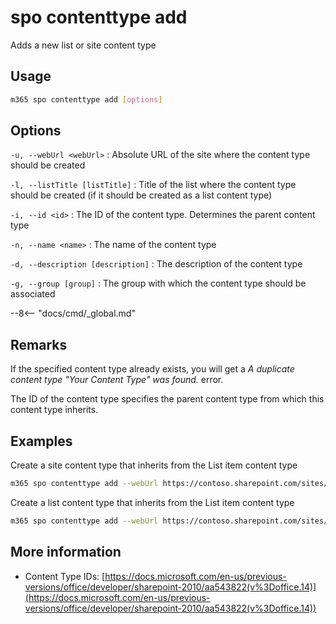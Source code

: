# spo contenttype add

Adds a new list or site content type

## Usage

```sh
m365 spo contenttype add [options]
```

## Options

`-u, --webUrl <webUrl>`
: Absolute URL of the site where the content type should be created

`-l, --listTitle [listTitle]`
: Title of the list where the content type should be created (if it should be created as a list content type)

`-i, --id <id>`
: The ID of the content type. Determines the parent content type

`-n, --name <name>`
: The name of the content type

`-d, --description [description]`
: The description of the content type

`-g, --group [group]`
: The group with which the content type should be associated

--8<-- "docs/cmd/_global.md"

## Remarks

If the specified content type already exists, you will get a _A duplicate content type "Your Content Type" was found._ error.

The ID of the content type specifies the parent content type from which this content type inherits.

## Examples

Create a site content type that inherits from the List item content type

```sh
m365 spo contenttype add --webUrl https://contoso.sharepoint.com/sites/contoso-sales --name 'PnP Alert' --id 0x01007926A45D687BA842B947286090B8F67D --group 'PnP Content Types'
```

Create a list content type that inherits from the List item content type

```sh
m365 spo contenttype add --webUrl https://contoso.sharepoint.com/sites/contoso-sales --listTitle Alerts --name 'PnP Alert' --id 0x01007926A45D687BA842B947286090B8F67D
```

## More information

- Content Type IDs: [https://docs.microsoft.com/en-us/previous-versions/office/developer/sharepoint-2010/aa543822(v%3Doffice.14)](https://docs.microsoft.com/en-us/previous-versions/office/developer/sharepoint-2010/aa543822(v%3Doffice.14))
